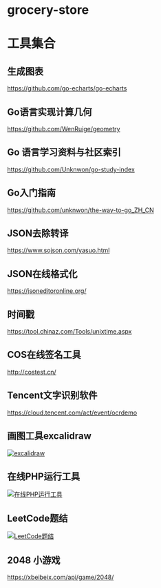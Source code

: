 # grocery-store
# 工具集合


## 生成图表

https://github.com/go-echarts/go-echarts

## Go语言实现计算几何

https://github.com/WenRuige/geometry


## Go 语言学习资料与社区索引

https://github.com/Unknwon/go-study-index


## Go入门指南

https://github.com/unknwon/the-way-to-go_ZH_CN

## JSON去除转译

https://www.sojson.com/yasuo.html

## JSON在线格式化

https://jsoneditoronline.org/

## 时间戳

https://tool.chinaz.com/Tools/unixtime.aspx


## COS在线签名工具


http://costest.cn/


## Tencent文字识别软件

https://cloud.tencent.com/act/event/ocrdemo


## 画图工具excalidraw

[![excalidraw](./excalidraw.ico)](https://excalidraw.com/)


## 在线PHP运行工具

[![在线PHP运行工具](php.png)](https://c.runoob.com/compile)


## LeetCode题结

[![LeetCode题结](./leetcode.jpeg)](https://leetcode-solution-leetcode-pp.gitbook.io/leetcode-solution/)

## 2048 小游戏

https://xbeibeix.com/api/game/2048/


